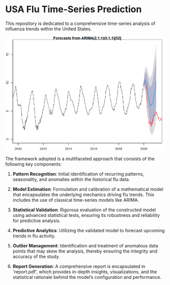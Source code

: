 # USA Flu Time-Series Prediction

This repository is dedicated to a comprehensive time-series analysis of influenza trends within the United States. 

![Forecast](images/forecast.png)

The framework adopted is a multifaceted approach that consists of the following key components:

1. **Pattern Recognition**: Initial identification of recurring patterns, seasonality, and anomalies within the historical flu data.
  
2. **Model Estimation**: Formulation and calibration of a mathematical model that encapsulates the underlying mechanics driving flu trends. This includes the use of classical time-series models like ARIMA.

3. **Statistical Validation**: Rigorous evaluation of the constructed model using advanced statistical tests, ensuring its robustness and reliability for predictive analysis.

4. **Predictive Analytics**: Utilizing the validated model to forecast upcoming trends in flu activity.

5. **Outlier Management**: Identification and treatment of anomalous data points that may skew the analysis, thereby ensuring the integrity and accuracy of the study.

6. **Report Generation**: A comprehensive report is encapsulated in 'report.pdf', which provides in-depth insights, visualizations, and the statistical rationale behind the model’s configuration and performance.
